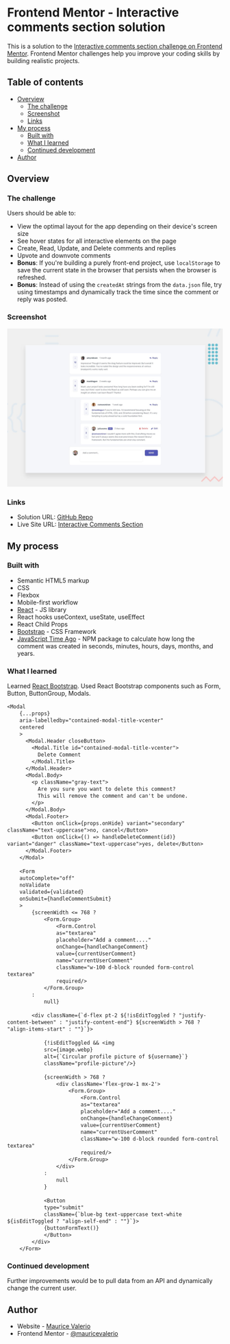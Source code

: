 # Frontend Mentor - Interactive comments section solution

This is a solution to the [Interactive comments section challenge on Frontend Mentor](https://www.frontendmentor.io/challenges/interactive-comments-section-iG1RugEG9). Frontend Mentor challenges help you improve your coding skills by building realistic projects. 

## Table of contents

- [Overview](#overview)
  - [The challenge](#the-challenge)
  - [Screenshot](#screenshot)
  - [Links](#links)
- [My process](#my-process)
  - [Built with](#built-with)
  - [What I learned](#what-i-learned)
  - [Continued development](#continued-development)
- [Author](#author)

## Overview

### The challenge

Users should be able to:

- View the optimal layout for the app depending on their device's screen size
- See hover states for all interactive elements on the page
- Create, Read, Update, and Delete comments and replies
- Upvote and downvote comments
- **Bonus**: If you're building a purely front-end project, use `localStorage` to save the current state in the browser that persists when the browser is refreshed.
- **Bonus**: Instead of using the `createdAt` strings from the `data.json` file, try using timestamps and dynamically track the time since the comment or reply was posted.

### Screenshot

![Design preview for the Interactive comments section coding challenge](./design/desktop-preview.jpg)

### Links

- Solution URL: [GitHub Repo](https://github.com/mauricevalerio/frontendmentor-challenges/tree/main/interactive-comments-section-main)
- Live Site URL: [Interactive Comments Section](https://interactive-social-media-comments.netlify.app/)

## My process

### Built with

- Semantic HTML5 markup
- CSS
- Flexbox
- Mobile-first workflow
- [React](https://reactjs.org/) - JS library
- React hooks useContext, useState, useEffect
- React Child Props
- [Bootstrap](https://getbootstrap.com/) - CSS Framework
- [JavaScript Time Ago](https://www.npmjs.com/package/javascript-time-ago) - NPM package to calculate how long the comment was created in seconds, minutes, hours, days, months, and years.

### What I learned

Learned [React Bootstrap](https://react-bootstrap.netlify.app/). Used React Bootstrap components such as Form, Button, ButtonGroup, Modals.

```React Bootstrap
<Modal
    {...props}
    aria-labelledby="contained-modal-title-vcenter"
    centered
    >
      <Modal.Header closeButton>
        <Modal.Title id="contained-modal-title-vcenter">
          Delete Comment
        </Modal.Title>
      </Modal.Header>
      <Modal.Body>
        <p className="gray-text">
          Are you sure you want to delete this comment? 
          This will remove the comment and can't be undone.
        </p>
      </Modal.Body>
      <Modal.Footer>
        <Button onClick={props.onHide} variant="secondary" className="text-uppercase">no, cancel</Button>
        <Button onClick={() => handleDeleteComment(id)} variant="danger" className="text-uppercase">yes, delete</Button>
      </Modal.Footer>
    </Modal>

    <Form
    autoComplete="off"
    noValidate
    validated={validated}
    onSubmit={handleCommentSubmit}
    >
        {screenWidth <= 768 ?
            <Form.Group>
                <Form.Control 
                as="textarea" 
                placeholder="Add a comment...."
                onChange={handleChangeComment}
                value={currentUserComment}
                name="currentUserComment"
                className="w-100 d-block rounded form-control textarea"
                required/>
            </Form.Group>
        :
            null}

        <div className={`d-flex pt-2 ${!isEditToggled ? "justify-content-between" : "justify-content-end"} ${screenWidth > 768 ? "align-items-start" : ""}`}>
                    
            {!isEditToggled && <img 
            src={image.webp} 
            alt={`Circular profile picture of ${username}`}
            className="profile-picture"/>}

            {screenWidth > 768 ?
                <div className='flex-grow-1 mx-2'>
                    <Form.Group>
                        <Form.Control 
                        as="textarea" 
                        placeholder="Add a comment...."
                        onChange={handleChangeComment}
                        value={currentUserComment}
                        name="currentUserComment"
                        className="w-100 d-block rounded form-control textarea"
                        required/>
                    </Form.Group>
                </div>
            :
                null
            }

            <Button 
            type="submit"
            className={`blue-bg text-uppercase text-white ${isEditToggled ? "align-self-end" : ""}`}>
            {buttonFormText()}
            </Button>
        </div>
    </Form>
```

### Continued development

Further improvements would be to pull data from an API and dynamically change the current user.

## Author

- Website - [Maurice Valerio](https://mauricevalerio.dev/)
- Frontend Mentor - [@mauricevalerio](https://www.frontendmentor.io/profile/mauricevalerio)
